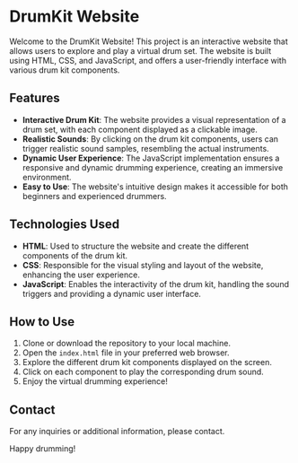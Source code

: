 # DrumKit Website

Welcome to the DrumKit Website! This project is an interactive website that allows users to explore and play a virtual drum set. The website is built using HTML, CSS, and JavaScript, and offers a user-friendly interface with various drum kit components.

## Features

- **Interactive Drum Kit**: The website provides a visual representation of a drum set, with each component displayed as a clickable image.
- **Realistic Sounds**: By clicking on the drum kit components, users can trigger realistic sound samples, resembling the actual instruments.
- **Dynamic User Experience**: The JavaScript implementation ensures a responsive and dynamic drumming experience, creating an immersive environment.
- **Easy to Use**: The website's intuitive design makes it accessible for both beginners and experienced drummers.

## Technologies Used

- **HTML**: Used to structure the website and create the different components of the drum kit.
- **CSS**: Responsible for the visual styling and layout of the website, enhancing the user experience.
- **JavaScript**: Enables the interactivity of the drum kit, handling the sound triggers and providing a dynamic user interface.

## How to Use

1. Clone or download the repository to your local machine.
2. Open the `index.html` file in your preferred web browser.
3. Explore the different drum kit components displayed on the screen.
4. Click on each component to play the corresponding drum sound.
5. Enjoy the virtual drumming experience!

## Contact

For any inquiries or additional information, please contact.

Happy drumming!
